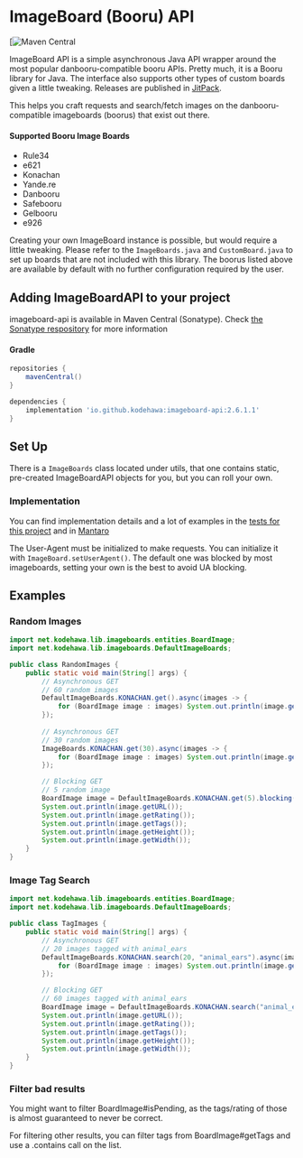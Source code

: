 # ImageBoard (Booru) API

[![Maven Central](https://maven-badges.herokuapp.com/maven-central/io.github.kodehawa/imageboard-api/badge.svg?style=flat&gav=true)

ImageBoard API is a simple asynchronous Java API wrapper around the most popular danbooru-compatible booru APIs. Pretty much, it is a Booru library for Java.
The interface also supports other types of custom boards given a little tweaking. Releases are published in [JitPack](https://jitpack.io/#Kodehawa/imageboard-api).

This helps you craft requests and search/fetch images on the danbooru-compatible imageboards (boorus) that exist out there. 

#### Supported Booru Image Boards
 * Rule34
 * e621
 * Konachan
 * Yande.re
 * Danbooru
 * Safebooru
 * Gelbooru
 * e926

Creating your own ImageBoard instance is possible, but would require a little tweaking.
    Please refer to the `ImageBoards.java` and `CustomBoard.java` to set up boards that are not included
    with this library. The boorus listed above are available by default with no further configuration required by the user.

## Adding ImageBoardAPI to your project
imageboard-api is available in Maven Central (Sonatype). Check [the Sonatype respository](https://central.sonatype.com/artifact/io.github.kodehawa/imageboard-api) for more information

#### Gradle
```groovy
repositories {
    mavenCentral()
}

dependencies {
    implementation 'io.github.kodehawa:imageboard-api:2.6.1.1'
}
```

## Set Up
There is a `ImageBoards` class located under utils, that one contains static, pre-created 
    ImageBoardAPI objects for you, but you can roll your own.
   

### Implementation
You can find implementation details and a lot of examples in the [tests for this project](https://github.com/Kodehawa/imageboard-api/blob/master/src/test/java/net/kodehawa/lib/imageboards/ImageBoardTest.java) and in [Mantaro](https://github.com/Mantaro/MantaroBot/blob/master/src/main/java/net/kodehawa/mantarobot/commands/image/ImageboardUtils.java#L54)

The User-Agent must be initialized to make requests. You can initialize it with `ImageBoard.setUserAgent()`. The default one was blocked by most imageboards, setting your own is the best to avoid UA blocking.

## Examples
### Random Images
```java
import net.kodehawa.lib.imageboards.entities.BoardImage;
import net.kodehawa.lib.imageboards.DefaultImageBoards;

public class RandomImages {
    public static void main(String[] args) {
        // Asynchronous GET
        // 60 random images
        DefaultImageBoards.KONACHAN.get().async(images -> {
            for (BoardImage image : images) System.out.println(image.getURL());
        });
        
        // Asynchronous GET
        // 30 random images
        ImageBoards.KONACHAN.get(30).async(images -> {
            for (BoardImage image : images) System.out.println(image.getURL());
        });

        // Blocking GET
        // 5 random image
        BoardImage image = DefaultImageBoards.KONACHAN.get(5).blocking().get(0);
        System.out.println(image.getURL());
        System.out.println(image.getRating());
        System.out.println(image.getTags());
        System.out.println(image.getHeight());
        System.out.println(image.getWidth());
    }
}
```

### Image Tag Search
```java
import net.kodehawa.lib.imageboards.entities.BoardImage;
import net.kodehawa.lib.imageboards.DefaultImageBoards;

public class TagImages {
    public static void main(String[] args) {
        // Asynchronous GET
        // 20 images tagged with animal_ears
        DefaultImageBoards.KONACHAN.search(20, "animal_ears").async(images -> {
            for (BoardImage image : images) System.out.println(image.getURL());
        });

        // Blocking GET
        // 60 images tagged with animal_ears
        BoardImage image = DefaultImageBoards.KONACHAN.search("animal_ears").blocking().get(0);
        System.out.println(image.getURL());
        System.out.println(image.getRating());
        System.out.println(image.getTags());
        System.out.println(image.getHeight());
        System.out.println(image.getWidth());
    }
}
```

### Filter bad results

You might want to filter BoardImage#isPending, as the tags/rating of those is almost guaranteed to never be correct.

For filtering other results, you can filter tags from BoardImage#getTags and use a .contains call on the list.

